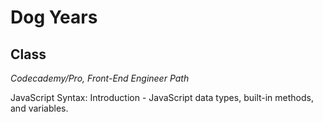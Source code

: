 # Dog Years


## Class
*Codecademy/Pro, Front-End Engineer Path*

JavaScript Syntax: Introduction - JavaScript data types, built-in methods, and variables.
